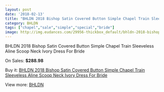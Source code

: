 ```yaml
---
layout: post
date: '2018-02-13'
title: "BHLDN 2018 Bishop Satin Covered Button Simple Chapel Train Sleeveless Aline Scoop Neck Ivory Dress For Bride"
category: BHLDN
tags: ["chapel","sale","simple","special","bride"]
image: http://img.eudances.com/29956-thickbox_default/bhldn-2018-bishop-satin-covered-button-simple-chapel-train-sleeveless-aline-scoop-neck-ivory-dress-for-bride.jpg
---
```

BHLDN 2018 Bishop Satin Covered Button Simple Chapel Train Sleeveless Aline Scoop Neck Ivory Dress For Bride

On Sales: **$288.98**
<a href="https://www.eudances.com/en/bhldn/9631-bhldn-2018-bishop-satin-covered-button-simple-chapel-train-sleeveless-aline-scoop-neck-ivory-dress-for-bride.html"><amp-img layout="responsive" width="600" height="600" src="//img.eudances.com/29956-thickbox_default/bhldn-2018-bishop-satin-covered-button-simple-chapel-train-sleeveless-aline-scoop-neck-ivory-dress-for-bride.jpg" alt="BHLDN 2018 Bishop Satin Covered Button Simple Chapel Train Sleeveless Aline Scoop Neck Ivory Dress For Bride 0" /></a>
<a href="https://www.eudances.com/en/bhldn/9631-bhldn-2018-bishop-satin-covered-button-simple-chapel-train-sleeveless-aline-scoop-neck-ivory-dress-for-bride.html"><amp-img layout="responsive" width="600" height="600" src="//img.eudances.com/29966-thickbox_default/bhldn-2018-bishop-satin-covered-button-simple-chapel-train-sleeveless-aline-scoop-neck-ivory-dress-for-bride.jpg" alt="BHLDN 2018 Bishop Satin Covered Button Simple Chapel Train Sleeveless Aline Scoop Neck Ivory Dress For Bride 1" /></a>
<a href="https://www.eudances.com/en/bhldn/9631-bhldn-2018-bishop-satin-covered-button-simple-chapel-train-sleeveless-aline-scoop-neck-ivory-dress-for-bride.html"><amp-img layout="responsive" width="600" height="600" src="//img.eudances.com/29965-thickbox_default/bhldn-2018-bishop-satin-covered-button-simple-chapel-train-sleeveless-aline-scoop-neck-ivory-dress-for-bride.jpg" alt="BHLDN 2018 Bishop Satin Covered Button Simple Chapel Train Sleeveless Aline Scoop Neck Ivory Dress For Bride 2" /></a>
<a href="https://www.eudances.com/en/bhldn/9631-bhldn-2018-bishop-satin-covered-button-simple-chapel-train-sleeveless-aline-scoop-neck-ivory-dress-for-bride.html"><amp-img layout="responsive" width="600" height="600" src="//img.eudances.com/29964-thickbox_default/bhldn-2018-bishop-satin-covered-button-simple-chapel-train-sleeveless-aline-scoop-neck-ivory-dress-for-bride.jpg" alt="BHLDN 2018 Bishop Satin Covered Button Simple Chapel Train Sleeveless Aline Scoop Neck Ivory Dress For Bride 3" /></a>
<a href="https://www.eudances.com/en/bhldn/9631-bhldn-2018-bishop-satin-covered-button-simple-chapel-train-sleeveless-aline-scoop-neck-ivory-dress-for-bride.html"><amp-img layout="responsive" width="600" height="600" src="//img.eudances.com/29963-thickbox_default/bhldn-2018-bishop-satin-covered-button-simple-chapel-train-sleeveless-aline-scoop-neck-ivory-dress-for-bride.jpg" alt="BHLDN 2018 Bishop Satin Covered Button Simple Chapel Train Sleeveless Aline Scoop Neck Ivory Dress For Bride 4" /></a>
<a href="https://www.eudances.com/en/bhldn/9631-bhldn-2018-bishop-satin-covered-button-simple-chapel-train-sleeveless-aline-scoop-neck-ivory-dress-for-bride.html"><amp-img layout="responsive" width="600" height="600" src="//img.eudances.com/29962-thickbox_default/bhldn-2018-bishop-satin-covered-button-simple-chapel-train-sleeveless-aline-scoop-neck-ivory-dress-for-bride.jpg" alt="BHLDN 2018 Bishop Satin Covered Button Simple Chapel Train Sleeveless Aline Scoop Neck Ivory Dress For Bride 5" /></a>
<a href="https://www.eudances.com/en/bhldn/9631-bhldn-2018-bishop-satin-covered-button-simple-chapel-train-sleeveless-aline-scoop-neck-ivory-dress-for-bride.html"><amp-img layout="responsive" width="600" height="600" src="//img.eudances.com/29961-thickbox_default/bhldn-2018-bishop-satin-covered-button-simple-chapel-train-sleeveless-aline-scoop-neck-ivory-dress-for-bride.jpg" alt="BHLDN 2018 Bishop Satin Covered Button Simple Chapel Train Sleeveless Aline Scoop Neck Ivory Dress For Bride 6" /></a>
<a href="https://www.eudances.com/en/bhldn/9631-bhldn-2018-bishop-satin-covered-button-simple-chapel-train-sleeveless-aline-scoop-neck-ivory-dress-for-bride.html"><amp-img layout="responsive" width="600" height="600" src="//img.eudances.com/29960-thickbox_default/bhldn-2018-bishop-satin-covered-button-simple-chapel-train-sleeveless-aline-scoop-neck-ivory-dress-for-bride.jpg" alt="BHLDN 2018 Bishop Satin Covered Button Simple Chapel Train Sleeveless Aline Scoop Neck Ivory Dress For Bride 7" /></a>
<a href="https://www.eudances.com/en/bhldn/9631-bhldn-2018-bishop-satin-covered-button-simple-chapel-train-sleeveless-aline-scoop-neck-ivory-dress-for-bride.html"><amp-img layout="responsive" width="600" height="600" src="//img.eudances.com/29959-thickbox_default/bhldn-2018-bishop-satin-covered-button-simple-chapel-train-sleeveless-aline-scoop-neck-ivory-dress-for-bride.jpg" alt="BHLDN 2018 Bishop Satin Covered Button Simple Chapel Train Sleeveless Aline Scoop Neck Ivory Dress For Bride 8" /></a>
<a href="https://www.eudances.com/en/bhldn/9631-bhldn-2018-bishop-satin-covered-button-simple-chapel-train-sleeveless-aline-scoop-neck-ivory-dress-for-bride.html"><amp-img layout="responsive" width="600" height="600" src="//img.eudances.com/29958-thickbox_default/bhldn-2018-bishop-satin-covered-button-simple-chapel-train-sleeveless-aline-scoop-neck-ivory-dress-for-bride.jpg" alt="BHLDN 2018 Bishop Satin Covered Button Simple Chapel Train Sleeveless Aline Scoop Neck Ivory Dress For Bride 9" /></a>
<a href="https://www.eudances.com/en/bhldn/9631-bhldn-2018-bishop-satin-covered-button-simple-chapel-train-sleeveless-aline-scoop-neck-ivory-dress-for-bride.html"><amp-img layout="responsive" width="600" height="600" src="//img.eudances.com/29957-thickbox_default/bhldn-2018-bishop-satin-covered-button-simple-chapel-train-sleeveless-aline-scoop-neck-ivory-dress-for-bride.jpg" alt="BHLDN 2018 Bishop Satin Covered Button Simple Chapel Train Sleeveless Aline Scoop Neck Ivory Dress For Bride 10" /></a>

Buy it: [BHLDN 2018 Bishop Satin Covered Button Simple Chapel Train Sleeveless Aline Scoop Neck Ivory Dress For Bride](https://www.eudances.com/en/bhldn/9631-bhldn-2018-bishop-satin-covered-button-simple-chapel-train-sleeveless-aline-scoop-neck-ivory-dress-for-bride.html "BHLDN 2018 Bishop Satin Covered Button Simple Chapel Train Sleeveless Aline Scoop Neck Ivory Dress For Bride")

View more: [BHLDN](https://www.eudances.com/en/124-bhldn "BHLDN")